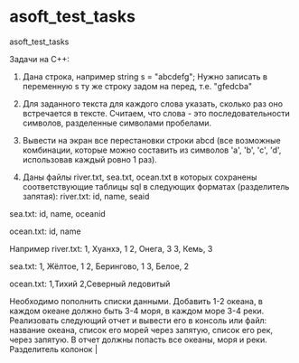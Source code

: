 asoft_test_tasks
================

asoft_test_tasks


Задачи на C++:

1) Дана строка, например
string s = "abcdefg";
Нужно записать в переменную s ту же строку задом на перед, т.е. "gfedcba"

2) Для заданного текста  для каждого слова указать, сколько раз оно 
встречается в тексте. Считаем, что слова - это последовательности 
символов, разделенные символами пробелами.

3) Вывести на экран все перестановки строки abcd (все возможные 
комбинации, которые можно составить из символов 'a', 'b', 'c', 'd', 
использовав каждый ровно 1 раз).

4) Даны файлы river.txt, sea.txt, ocean.txt в которых сохранены 
соответствующие таблицы sql в следующих форматах (разделитель запятая):
river.txt:
id, name, seaid

sea.txt:
id, name, oceanid

ocean.txt:
id, name

Например
river.txt:
1, Хуанхэ, 1
2, Онега, 3
3, Кемь, 3

sea.txt:
1, Жёлтое‎, 1
2, Берингово, 1
3, Белое‎, 2

ocean.txt:
1,Тихий
2,Северный ледовитый

Необходимо пополнить списки данными. Добавить 1-2 океана, в каждом 
океане должно быть 3-4 моря, в каждом море 3-4 реки.
  Реализовать следующий отчет и вывести его в консоль или файл: название 
океана, список его морей через запятую, список его рек, через запятую. В 
отчет должны попасть все океаны, моря и реки. Разделитель колонок |
